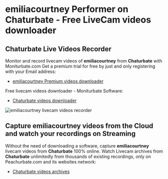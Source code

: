 # emiliacourtney Performer on Chaturbate - Free LiveCam videos downloader

## Chaturbate Live Videos Recorder

Monitor and record livecam videos of **emiliacourtney** from **Chaturbate** with Moniturbate.com
Get a premium trial for free by just and only registering with your Email address:
* [emiliacourtney Premium videos downloader](https://moniturbate.com/request-demo-licence-key.html)

Free livecam videos downloader - Moniturbate Software:
* [Chaturbate videos downloader](https://moniturbate.com/moniturbate-download-software.html)

![emiliacourtney livecam videos recorder](https://peachurnet.com/templates/moniturbate-software.png)


## Capture emiliacourtney videos from the Cloud and watch your recordings on Streaming

Without the need of downloading a software, capture **emiliacourtney** livecam videos from **Chaturbate** 100% online.
Watch Livecam archives from **Chaturbate** unlimitedly from thousands of existing recordings, only on Peachurbate.com and its websites network:
* [Chaturbate videos archives](https://peachurnet.com/)